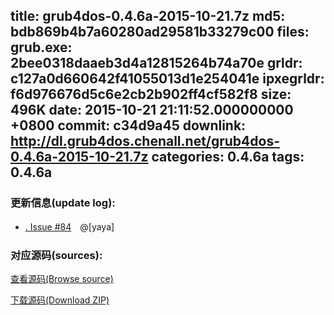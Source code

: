 title: grub4dos-0.4.6a-2015-10-21.7z
md5: bdb869b4b7a60280ad29581b33279c00
files:
  grub.exe: 2bee0318daaeb3d4a12815264b74a70e
  grldr: c127a0d660642f41055013d1e254041e
  ipxegrldr: f6d976676d5c6e2cb2b902ff4cf582f8
size: 496K
date: 2015-10-21 21:11:52.000000000 +0800
commit: c34d9a45
downlink: http://dl.grub4dos.chenall.net/grub4dos-0.4.6a-2015-10-21.7z
categories: 0.4.6a
tags: 0.4.6a
---


### 更新信息(update log):
  * [﻿. Issue #84](https://github.com/chenall/grub4dos/commit/c34d9a45eae07587a88b316d74667c9fbcdebc50)　@[yaya]

### 对应源码(sources):
  [查看源码(Browse source)](https://github.com/chenall/grub4dos/tree/c34d9a45eae07587a88b316d74667c9fbcdebc50)

  [下载源码(Download ZIP)](https://github.com/chenall/grub4dos/archive/c34d9a45eae07587a88b316d74667c9fbcdebc50.zip)
